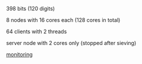 398 bits (120 digits)

8 nodes with 16 cores each (128 cores in total)

64 clients with 2 threads

server node with 2 cores only (stopped after sieving)

[monitoring](https://console.cloud.google.com/monitoring/dashboards/builder/73fee302-005b-432f-924d-68e88ae2ebf5?project=cado-nfs-cloud&dashboardBuilderState=%257B%2522editModeEnabled%2522:false%257D&startTime=20220531T175058-07:00&endTime=20220531T180558-07:00)
